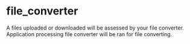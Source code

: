 # file_converter
A files uploaded or downloaded will be assessed
by your file converter. Application processing
file converter will be ran for file converting.
